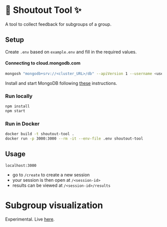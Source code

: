 # :loudspeaker: Shoutout Tool :sparkles:

A tool to collect feedback for subgroups of a group.

## Setup

Create `.env` based on `example.env` and fill in the required values.

#### Connecting to cloud.mongodb.com

````bash
mongosh "mongodb+srv://<cluster_URL>/db" --apiVersion 1 --username <username>
````

Install and start MongoDB following [these](https://www.mongodb.com/docs/manual/administration/install-community/) instructions.

### Run locally

```bash
npm install
npm start
```

### Run in Docker

```bash
docker build -t shoutout-tool .
docker run -p 3000:3000 --rm -it --env-file .env shoutout-tool
```

## Usage
`localhost:3000`
- go to `/create` to create a new session
- your session is then open at `/<session-id>`
- results can be viewed at `/<session-id>/results`

# Subgroup visualization

Experimental. Live [here](https://digitalservicebund.github.io/shoutout-tool/subgroups-visualization.html).
